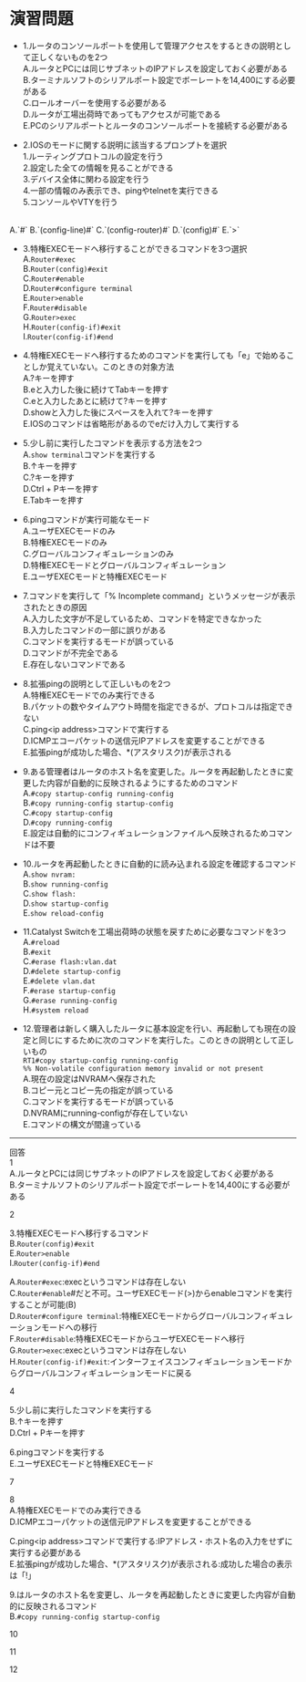 # 演習問題
- 1.ルータのコンソールポートを使用して管理アクセスをするときの説明として正しくないものを2つ  
A.ルータとPCには同じサブネットのIPアドレスを設定しておく必要がある  
B.ターミナルソフトのシリアルポート設定でボーレートを14,400にする必要がある  
C.ロールオーバーを使用する必要がある  
D.ルータが工場出荷時であってもアクセスが可能である  
E.PCのシリアルポートとルータのコンソールポートを接続する必要がある

- 2.IOSのモードに関する説明に該当するプロンプトを選択  
1.ルーティングプロトコルの設定を行う  
2.設定した全ての情報を見ることができる  
3.デバイス全体に関わる設定を行う  
4.一部の情報のみ表示でき、pingやtelnetを実行できる  
5.コンソールやVTYを行う  
</br>
A.`#`  
B.`(config-line)#`  
C.`(config-router)#`  
D.`(config)#`  
E.`>`

- 3.特権EXECモードへ移行することができるコマンドを3つ選択  
A.`Router#exec`  
B.`Router(config)#exit`  
C.`Router#enable`  
D.`Router#configure terminal`  
E.`Router>enable`  
F.`Router#disable`  
G.`Router>exec`  
H.`Router(config-if)#exit`  
I.`Router(config-if)#end`

- 4.特権EXECモードへ移行するためのコマンドを実行しても「e」で始めることしか覚えていない。このときの対象方法  
A.?キーを押す  
B.eと入力した後に続けてTabキーを押す  
C.eと入力したあとに続けて?キーを押す  
D.showと入力した後にスペースを入れて?キーを押す  
E.IOSのコマンドは省略形があるのでeだけ入力して実行する  

- 5.少し前に実行したコマンドを表示する方法を2つ  
A.`show terminal`コマンドを実行する  
B.↑キーを押す  
C.?キーを押す  
D.Ctrl + Pキーを押す  
E.Tabキーを押す

- 6.pingコマンドが実行可能なモード  
A.ユーザEXECモードのみ  
B.特権EXECモードのみ  
C.グローバルコンフィギュレーションのみ  
D.特権EXECモードとグローバルコンフィギュレーション  
E.ユーザEXECモードと特権EXECモード  

- 7.コマンドを実行して「% Incomplete command」というメッセージが表示されたときの原因  
A.入力した文字が不足しているため、コマンドを特定できなかった  
B.入力したコマンドの一部に誤りがある  
C.コマンドを実行するモードが誤っている  
D.コマンドが不完全である  
E.存在しないコマンドである

- 8.拡張pingの説明として正しいものを2つ  
A.特権EXECモードでのみ実行できる  
B.パケットの数やタイムアウト時間を指定できるが、プロトコルは指定できない  
C.ping\<ip address>コマンドで実行する  
D.ICMPエコーパケットの送信元IPアドレスを変更することができる  
E.拡張pingが成功した場合、*(アスタリスク)が表示される

- 9.ある管理者はルータのホスト名を変更した。ルータを再起動したときに変更した内容が自動的に反映されるようにするためのコマンド  
A.`#copy startup-config running-config`  
B.`#copy running-config startup-config`  
C.`#copy startup-config`  
D.`#copy running-config`  
E.設定は自動的にコンフィギュレーションファイルへ反映されるためコマンドは不要

- 10.ルータを再起動したときに自動的に読み込まれる設定を確認するコマンド  
A.`show nvram:`  
B.`show running-config`  
C.`show flash:`  
D.`show startup-config`  
E.`show reload-config`

- 11.Catalyst Switchを工場出荷時の状態を戻すために必要なコマンドを3つ
A.`#reload`  
B.`#exit`  
C.`#erase flash:vlan.dat`  
D.`#delete startup-config`  
E.`#delete vlan.dat`  
F.`#erase startup-config`  
G.`#erase running-config`  
H.`#system reload`

- 12.管理者は新しく購入したルータに基本設定を行い、再起動しても現在の設定と同じにするために次のコマンドを実行した。このときの説明として正しいもの  
`RT1#copy startup-config running-config`  
`%% Non-volatile configuration memory invalid or not present`  
A.現在の設定はNVRAMへ保存された  
B.コピー元とコピー先の指定が誤っている  
C.コマンドを実行するモードが誤っている  
D.NVRAMにrunning-configが存在していない  
E.コマンドの構文が間違っている

---
回答  
1  
A.ルータとPCには同じサブネットのIPアドレスを設定しておく必要がある  
B.ターミナルソフトのシリアルポート設定でボーレートを14,400にする必要がある  

2  

3.特権EXECモードへ移行するコマンド  
B.`Router(config)#exit`  
E.`Router>enable`  
I.`Router(config-if)#end`

A.`Router#exec`:execというコマンドは存在しない  
C.`Router#enable`#だと不可。ユーザEXECモード(>)からenableコマンドを実行することが可能(B)  
D.`Router#configure terminal`:特権EXECモードからグローバルコンフィギュレーションモードへの移行  
F.`Router#disable`:特権EXECモードからユーザEXECモードへ移行  
G.`Router>exec`:execというコマンドは存在しない  
H.`Router(config-if)#exit`:インターフェイスコンフィギュレーションモードからグローバルコンフィギュレーションモードに戻る

4  

5.少し前に実行したコマンドを実行する  
B.↑キーを押す  
D.Ctrl + Pキーを押す

6.pingコマンドを実行する  
E.ユーザEXECモードと特権EXECモード

7  

8  
A.特権EXECモードでのみ実行できる  
D.ICMPエコーパケットの送信元IPアドレスを変更することができる  

C.ping\<ip address>コマンドで実行する:IPアドレス・ホスト名の入力をせずに実行する必要がある  
E.拡張pingが成功した場合、*(アスタリスク)が表示される:成功した場合の表示は「!」

9.はルータのホスト名を変更し、ルータを再起動したときに変更した内容が自動的に反映されるコマンド  
B.`#copy running-config startup-config`  

10  

11  

12  
